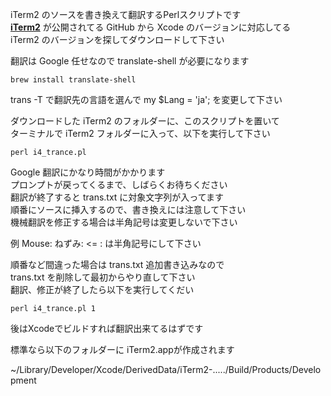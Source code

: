  iTerm2 のソースを書き換えて翻訳するPerlスクリプトです  
 [**iTerm2**](https://github.com/gnachman/iTerm2) が公開されてる GitHub から Xcode のバージョンに対応してる  
 iTerm2 のバージョンを探してダウンロードして下さい
 
 翻訳は Google 任せなので translate-shell が必要になります
 
 ```brew install translate-shell```
 
 trans -T で翻訳先の言語を選んで my $Lang = 'ja'; を変更して下さい
 
 ダウンロードした iTerm2 のフォルダーに、このスクリプトを置いて<br/>
 ターミナルで iTerm2 フォルダーに入って、以下を実行して下さい

 ```perl i4_trance.pl```
 
 Google 翻訳にかなり時間がかかります<br/>
 プロンプトが戻ってくるまで、しばらくお待ちください<br/>
 翻訳が終了すると trans.txt に対象文字列が入ってます<br/>
 順番にソースに挿入するので、書き換えには注意して下さい<br/>
 機械翻訳を修正する場合は半角記号は変更しないで下さい
 
 例 Mouse: ねずみ: <= : は半角記号にして下さい
  
 順番など間違った場合は trans.txt 追加書き込みなので<br/>
 trans.txt を削除して最初からやり直して下さい<br/>
 翻訳、修正が終了したら以下を実行してくだい

 ```perl i4_trance.pl 1```
 
 後はXcodeでビルドすれば翻訳出来てるはずです

 標準なら以下のフォルダーに iTerm2.appが作成されます

~/Library/Developer/Xcode/DerivedData/iTerm2-...../Build/Products/Development

